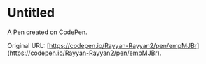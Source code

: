 # Untitled

A Pen created on CodePen.

Original URL: [https://codepen.io/Rayyan-Rayyan2/pen/empMJBr](https://codepen.io/Rayyan-Rayyan2/pen/empMJBr).

